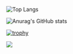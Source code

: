 ![Top Langs](https://github-readme-stats.vercel.app/api/top-langs/?username=shoober420&layout=compact&theme=dark)

![Anurag's GitHub stats](https://github-readme-stats.vercel.app/api?username=shoober420&show_icons=true&theme=highcontrast)

[![trophy](https://github-profile-trophy.vercel.app/?username=shoober420&theme=onedark)](https://github.com/ryo-ma/github-profile-trophy)

![](https://komarev.com/ghpvc/?username=shoober420&color=green&style=plastic)
